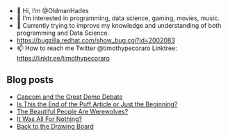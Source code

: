 - 👋 Hi, I’m @OldmanHades
- 👀 I’m interested in programming, data science, gaming, movies, music.
- 🌱 Currently trying to improve my knowledge and understanding of both programming and Data Science.
- https://bugzilla.redhat.com/show_bug.cgi?id=2002083
- 📫 How to reach me Twitter @timothypecoraro
Linktree: https://linktr.ee/timothypecoraro

## Blog posts
<!-- BLOG-POST-LIST:START -->
- [Capcom and the Great Demo Debate](https://medium.com/@timothypecoraro/capcom-and-the-great-demo-debate-cf5bd56798de?source=rss-5097f5c9b801------2)
- [Is This the End of the Puff Article or Just the Beginning?](https://medium.com/@timothypecoraro/is-this-the-end-of-the-puff-article-or-just-the-beginning-7e7db21c5cc0?source=rss-5097f5c9b801------2)
- [The Beautiful People Are Werewolves?](https://medium.com/@timothypecoraro/the-beautiful-people-are-werewolves-4f70d15064c7?source=rss-5097f5c9b801------2)
- [It Was All For Nothing?](https://medium.com/@timothypecoraro/it-was-all-for-nothing-fc38ef20a160?source=rss-5097f5c9b801------2)
- [Back to the Drawing Board](https://medium.com/@timothypecoraro/back-to-the-drawing-board-a80061394c8a?source=rss-5097f5c9b801------2)
<!-- BLOG-POST-LIST:END -->
